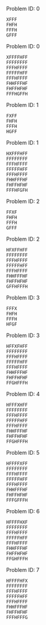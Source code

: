 Problem ID: 0
```
XFFF
FHFH
FFFH
GFFF
```

Problem ID: 0
```
XFFFFHFF
FFFFFFFF
FFFHFFFF
FFFFFHFF
FFFHFFFF
FHHFFFHF
FHFFHFHF
FFFHGFFH
```

Problem ID: 1
```
FXFF
FHFH
FFFH
HGFF
```

Problem ID: 1
```
HXFFFHFF
FFFFFFFF
FFFHFFFF
FFFFFHFF
FFFHFFFF
FHHFFFHF
FHFFHFHF
FFFHFGFH
```

Problem ID: 2
```
FFXF
FHFH
FFFH
GFFF
```

Problem ID: 2
```
HFXFFHFF
FFFFFFFF
FFFHFFFF
FFFFFHFF
FFFHFFFF
FHHFFFHF
FHFFHFHF
GFFHFFFH
```

Problem ID: 3
```
FFFX
FHFH
FFFH
HFGF
```

Problem ID: 3
```
HFFXFHFF
FFFFFFFF
FFFHFFFF
FFFFFHFF
FFFHFFFF
FHHFFFHF
FHFFHFHF
FFGHFFFH
```

Problem ID: 4
```
HFFFXHFF
FFFFFFFF
FFFHFFFF
FFFFFHFF
FFFHFFFF
FHHFFFHF
FHFFHFHF
FFGHFFFH
```

Problem ID: 5
```
HFFFFXFF
FFFFFFFF
FFFHFFFF
FFFFFHFF
FFFHFFFF
FHHFFFHF
FHFFHFHF
FFFGFFFH
```

Problem ID: 6
```
HFFFFHXF
FFFFFFFF
FFFHFFFF
FFFFFHFF
FFFHFFFF
FHHFFFHF
FHFFHFHF
FFGHFFFH
```

Problem ID: 7
```
HFFFFHFX
FFFFFFFF
FFFHFFFF
FFFFFHFF
FFFHFFFF
FHHFFFHF
FHFFHFHF
FFFHFFFG
```
